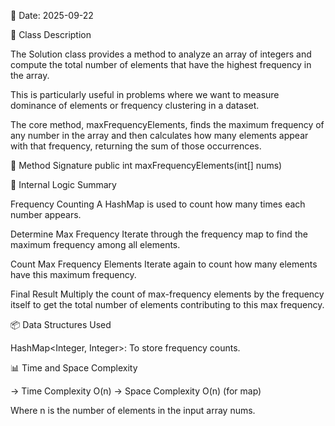 📅 Date:
2025-09-22

📌 Class Description

The Solution class provides a method to analyze an array of integers and compute the total number of elements that have the highest frequency in the array.

This is particularly useful in problems where we want to measure dominance of elements or frequency clustering in a dataset.

The core method, maxFrequencyElements, finds the maximum frequency of any number in the array and then calculates how many elements appear with that frequency, returning the sum of those occurrences.

🔧 Method Signature
public int maxFrequencyElements(int[] nums)

🧠 Internal Logic Summary

Frequency Counting
A HashMap is used to count how many times each number appears.

Determine Max Frequency
Iterate through the frequency map to find the maximum frequency among all elements.

Count Max Frequency Elements
Iterate again to count how many elements have this maximum frequency.

Final Result
Multiply the count of max-frequency elements by the frequency itself to get the total number of elements contributing to this max frequency.

📦 Data Structures Used

HashMap<Integer, Integer>: To store frequency counts.

📊 Time and Space Complexity

-> Time Complexity	O(n)
-> Space Complexity	O(n) (for map)

Where n is the number of elements in the input array nums.